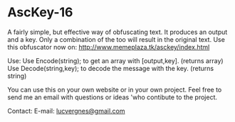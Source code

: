 # AscKey-16
A fairly simple, but effective way of obfuscating text. It produces an output and a key. Only a combination of the too will result in the original text. Use this obfuscator now on: http://www.memeplaza.tk/asckey/index.html

Use:
Use Encode(string); to get an array with [output,key]. (returns array)
Use Decode(string,key); to decode the message with the key. (returns string)

You can use this on your own website or in your own project. Feel free to send me an email 
with questions or ideas 'who contibute to the project.

Contact:
E-mail: lucvergnes@gmail.com

